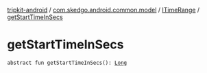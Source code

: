 [tripkit-android](../../index.md) / [com.skedgo.android.common.model](../index.md) / [ITimeRange](index.md) / [getStartTimeInSecs](./get-start-time-in-secs.md)

# getStartTimeInSecs

`abstract fun getStartTimeInSecs(): `[`Long`](https://kotlinlang.org/api/latest/jvm/stdlib/kotlin/-long/index.html)